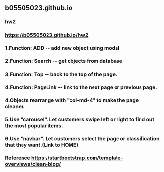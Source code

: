 ## b05505023.github.io

### hw2
### https://b05505023.github.io/hw2

### 1.Function: ADD -- add new object using modal
### 2.Function: Search -- get objects from database
### 3.Function: Top -- back to the top of the page.
### 4.Function: PageLink -- link to the next page or previous page.
### 4.Objects rearrange with "col-md-4" to make the page cleaner.
### 5.Use "carousel". Let customers swipe left or right to find out the most popular items.
### 6.Use "navbar". Let customers select the page or classification that they want.(Link to HOME)


### Reference https://startbootstrap.com/template-overviews/clean-blog/
